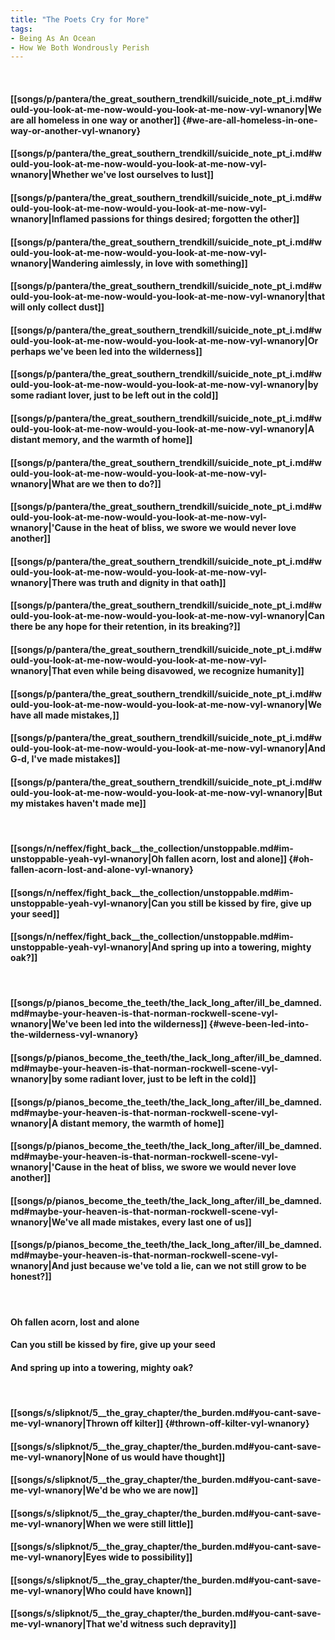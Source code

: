 ```yaml
---
title: "The Poets Cry for More"
tags:
- Being As An Ocean
- How We Both Wondrously Perish
---
```

&nbsp;
#### [[songs/p/pantera/the_great_southern_trendkill/suicide_note_pt_i.md#would-you-look-at-me-now-would-you-look-at-me-now-vyl-wnanory|We are all homeless in one way or another]] {#we-are-all-homeless-in-one-way-or-another-vyl-wnanory}
#### [[songs/p/pantera/the_great_southern_trendkill/suicide_note_pt_i.md#would-you-look-at-me-now-would-you-look-at-me-now-vyl-wnanory|Whether we've lost ourselves to lust]]
#### [[songs/p/pantera/the_great_southern_trendkill/suicide_note_pt_i.md#would-you-look-at-me-now-would-you-look-at-me-now-vyl-wnanory|Inflamed passions for things desired; forgotten the other]]
#### [[songs/p/pantera/the_great_southern_trendkill/suicide_note_pt_i.md#would-you-look-at-me-now-would-you-look-at-me-now-vyl-wnanory|Wandering aimlessly, in love with something]]
#### [[songs/p/pantera/the_great_southern_trendkill/suicide_note_pt_i.md#would-you-look-at-me-now-would-you-look-at-me-now-vyl-wnanory|that will only collect dust]]
#### [[songs/p/pantera/the_great_southern_trendkill/suicide_note_pt_i.md#would-you-look-at-me-now-would-you-look-at-me-now-vyl-wnanory|Or perhaps we've been led into the wilderness]]
#### [[songs/p/pantera/the_great_southern_trendkill/suicide_note_pt_i.md#would-you-look-at-me-now-would-you-look-at-me-now-vyl-wnanory|by some radiant lover, just to be left out in the cold]]
#### [[songs/p/pantera/the_great_southern_trendkill/suicide_note_pt_i.md#would-you-look-at-me-now-would-you-look-at-me-now-vyl-wnanory|A distant memory, and the warmth of home]]
#### [[songs/p/pantera/the_great_southern_trendkill/suicide_note_pt_i.md#would-you-look-at-me-now-would-you-look-at-me-now-vyl-wnanory|What are we then to do?]]
#### [[songs/p/pantera/the_great_southern_trendkill/suicide_note_pt_i.md#would-you-look-at-me-now-would-you-look-at-me-now-vyl-wnanory|'Cause in the heat of bliss, we swore we would never love another]]
#### [[songs/p/pantera/the_great_southern_trendkill/suicide_note_pt_i.md#would-you-look-at-me-now-would-you-look-at-me-now-vyl-wnanory|There was truth and dignity in that oath]]
#### [[songs/p/pantera/the_great_southern_trendkill/suicide_note_pt_i.md#would-you-look-at-me-now-would-you-look-at-me-now-vyl-wnanory|Can there be any hope for their retention, in its breaking?]]
#### [[songs/p/pantera/the_great_southern_trendkill/suicide_note_pt_i.md#would-you-look-at-me-now-would-you-look-at-me-now-vyl-wnanory|That even while being disavowed, we recognize humanity]]
#### [[songs/p/pantera/the_great_southern_trendkill/suicide_note_pt_i.md#would-you-look-at-me-now-would-you-look-at-me-now-vyl-wnanory|We have all made mistakes,]]
#### [[songs/p/pantera/the_great_southern_trendkill/suicide_note_pt_i.md#would-you-look-at-me-now-would-you-look-at-me-now-vyl-wnanory|And G-d, I've made mistakes]]
#### [[songs/p/pantera/the_great_southern_trendkill/suicide_note_pt_i.md#would-you-look-at-me-now-would-you-look-at-me-now-vyl-wnanory|But my mistakes haven't made me]]
&nbsp;
#### [[songs/n/neffex/fight_back__the_collection/unstoppable.md#im-unstoppable-yeah-vyl-wnanory|Oh fallen acorn, lost and alone]] {#oh-fallen-acorn-lost-and-alone-vyl-wnanory}
#### [[songs/n/neffex/fight_back__the_collection/unstoppable.md#im-unstoppable-yeah-vyl-wnanory|Can you still be kissed by fire, give up your seed]]
#### [[songs/n/neffex/fight_back__the_collection/unstoppable.md#im-unstoppable-yeah-vyl-wnanory|And spring up into a towering, mighty oak?]]
&nbsp;
#### [[songs/p/pianos_become_the_teeth/the_lack_long_after/ill_be_damned.md#maybe-your-heaven-is-that-norman-rockwell-scene-vyl-wnanory|We've been led into the wilderness]] {#weve-been-led-into-the-wilderness-vyl-wnanory}
#### [[songs/p/pianos_become_the_teeth/the_lack_long_after/ill_be_damned.md#maybe-your-heaven-is-that-norman-rockwell-scene-vyl-wnanory|by some radiant lover, just to be left in the cold]]
#### [[songs/p/pianos_become_the_teeth/the_lack_long_after/ill_be_damned.md#maybe-your-heaven-is-that-norman-rockwell-scene-vyl-wnanory|A distant memory, the warmth of home]]
#### [[songs/p/pianos_become_the_teeth/the_lack_long_after/ill_be_damned.md#maybe-your-heaven-is-that-norman-rockwell-scene-vyl-wnanory|'Cause in the heat of bliss, we swore we would never love another]]
#### [[songs/p/pianos_become_the_teeth/the_lack_long_after/ill_be_damned.md#maybe-your-heaven-is-that-norman-rockwell-scene-vyl-wnanory|We've all made mistakes, every last one of us]]
#### [[songs/p/pianos_become_the_teeth/the_lack_long_after/ill_be_damned.md#maybe-your-heaven-is-that-norman-rockwell-scene-vyl-wnanory|And just because we've told a lie, can we not still grow to be honest?]]
&nbsp;
#### Oh fallen acorn, lost and alone
#### Can you still be kissed by fire, give up your seed
#### And spring up into a towering, mighty oak?
&nbsp;
#### [[songs/s/slipknot/5__the_gray_chapter/the_burden.md#you-cant-save-me-vyl-wnanory|Thrown off kilter]] {#thrown-off-kilter-vyl-wnanory}
#### [[songs/s/slipknot/5__the_gray_chapter/the_burden.md#you-cant-save-me-vyl-wnanory|None of us would have thought]]
#### [[songs/s/slipknot/5__the_gray_chapter/the_burden.md#you-cant-save-me-vyl-wnanory|We'd be who we are now]]
#### [[songs/s/slipknot/5__the_gray_chapter/the_burden.md#you-cant-save-me-vyl-wnanory|When we were still little]]
#### [[songs/s/slipknot/5__the_gray_chapter/the_burden.md#you-cant-save-me-vyl-wnanory|Eyes wide to possibility]]
#### [[songs/s/slipknot/5__the_gray_chapter/the_burden.md#you-cant-save-me-vyl-wnanory|Who could have known]]
#### [[songs/s/slipknot/5__the_gray_chapter/the_burden.md#you-cant-save-me-vyl-wnanory|That we'd witness such depravity]]
